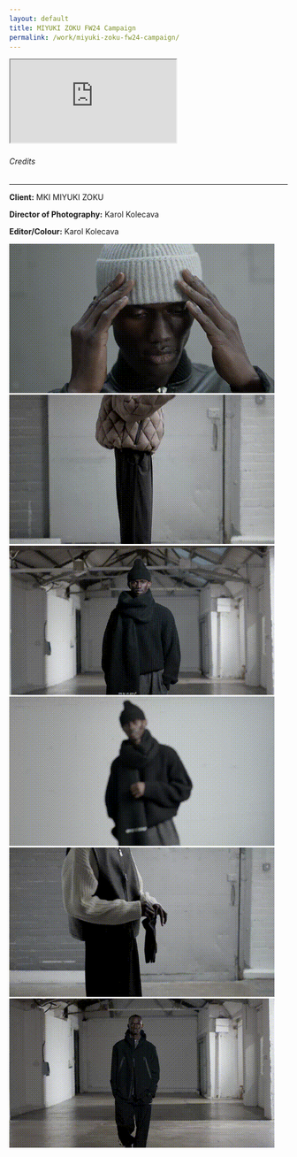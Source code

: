 ```yaml
---
layout: default
title: MIYUKI ZOKU FW24 Campaign
permalink: /work/miyuki-zoku-fw24-campaign/
---
```


<div class="container mt-5 pt-5">
<div class="ratio ratio-16x9 mb-5">
  <iframe src="https://www.youtube.com/embed/4koSLuTJs0Q?controls=0&modestbranding=1&rel=0&iv_load_policy=3&fs=0&disablekb=1" title="MIYUKI ZOKU FW24 Campaign" allowfullscreen></iframe>
</div>

<div class="credits-section my-5">
  <div class="position-relative mb-4">
    <h6 class="credits-heading text-uppercase fw-normal text-muted mb-2">Credits</h6>
    <hr class="credits-line">
    <div class="credits-line-highlight"></div>
  </div>

  <p class="mb-2"><strong>Client:</strong> MKI MIYUKI ZOKU</p>
  <p class="mb-2"><strong>Director of Photography:</strong> Karol Kolecava</p>
  <p class="mb-2"><strong>Editor/Colour:</strong> Karol Kolecava</p>
</div>

<div class="row g-4">
  <div class="col-md-4 project-tile"><img src="/assets/gifs/mki_001.gif" class="grid-image" alt="GIF 1"></div>
  <div class="col-md-4 project-tile"><img src="/assets/gifs/mki_002.gif" class="grid-image" alt="GIF 2"></div>
  <div class="col-md-4 project-tile"><img src="/assets/gifs/mki_003.gif" class="grid-image" alt="GIF 3"></div>
  <div class="col-md-4 project-tile"><img src="/assets/gifs/mki_004.gif" class="grid-image" alt="GIF 4"></div>
  <div class="col-md-4 project-tile"><img src="/assets/gifs/mki_005.gif" class="grid-image" alt="GIF 5"></div>
  <div class="col-md-4 project-tile"><img src="/assets/gifs/mki_006.gif" class="grid-image" alt="GIF 6"></div>